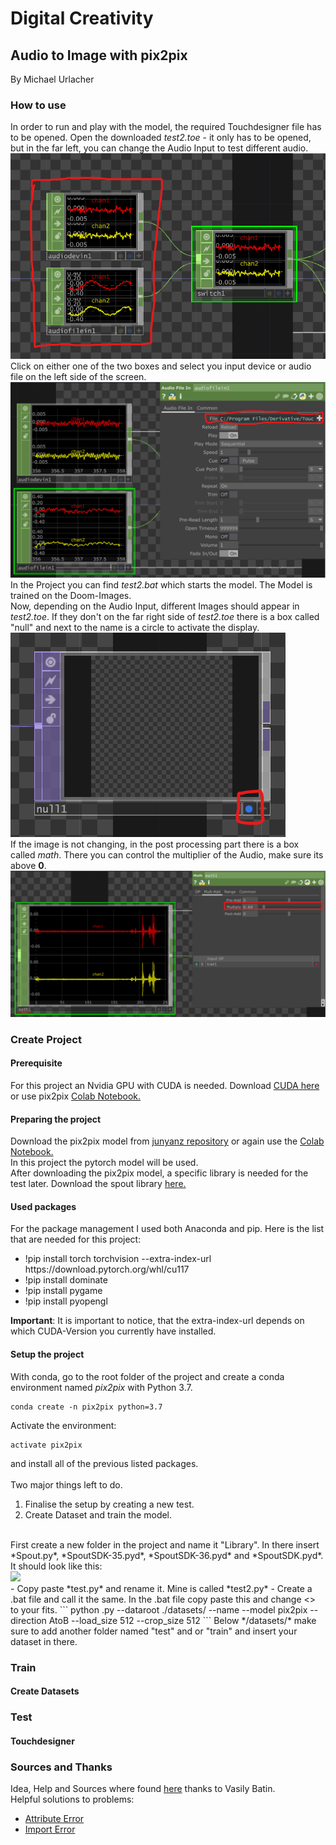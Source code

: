 # Digital Creativity
## Audio to Image with pix2pix
By Michael Urlacher

### How to use
In order to run and play with the model, the required Touchdesigner file has to be opened. Open the downloaded *test2.toe* - it only has to be opened, but in the far left, you can change the Audio Input to test different audio.
<img src="imgs/TouchAudioInput.png" />
<br />
Click on either one of the two boxes and select you input device or audio file on the left side of the screen.
<img src="imgs/TouchAudioInput2.png" />
<br />
In the Project you can find *test2.bat* which starts the model. The Model is trained on the Doom-Images. <br />
Now, depending on the Audio Input, different Images should appear in *test2.toe*. If they don't on the far right side of *test2.toe* there is a box called "null" and next to the name is a circle to activate the display. <br />
<img src="imgs/TouchImageOutput.png" />
<br />
If the image is not changing, in the post processing part there is a box called *math*. There you can control the multiplier of the Audio, make sure its above **0**.
<img src="imgs/TouchImageOutput2.png" />
<br />


### Create Project
#### Prerequisite
For this project an Nvidia GPU with CUDA is needed.
Download <a href="https://developer.nvidia.com/cuda-downloads?target_os=Windows&target_arch=x86_64">CUDA here</a>
or use pix2pix <a href="https://colab.research.google.com/github/junyanz/pytorch-CycleGAN-and-pix2pix/blob/master/pix2pix.ipynb
">Colab Notebook.</a>

#### Preparing the project
Download the pix2pix model from <a href="https://github.com/ML-and-AI-repo/pytorch-CycleGAN-and-pix2pix">junyanz repository</a> or again use the <a href="https://colab.research.google.com/github/junyanz/pytorch-CycleGAN-and-pix2pix/blob/master/pix2pix.ipynb
">Colab Notebook.</a> <br />
In this project the pytorch model will be used. <br />
After downloading the pix2pix model, a specific library is needed for the test later. Download the spout library <a href="https://github.com/Ajasra/Spout-for-Python">here.</a> 


#### Used packages
For the package management I used both Anaconda and pip.
Here is the list that are needed for this project:
<ul>
  <li>!pip install torch torchvision --extra-index-url https://download.pytorch.org/whl/cu117</li>
  <li>!pip install dominate</li>
  <li>!pip install pygame</li>
  <li>!pip install pyopengl</li>
</ul>

**Important**: It is important to notice, that the extra-index-url depends on which CUDA-Version you currently have installed.

#### Setup the project
With conda, go to the root folder of the project and create a conda environment named *pix2pix* with Python 3.7.
```
conda create -n pix2pix python=3.7
```
Activate the environment:
```
activate pix2pix
```
and install all of the previous listed packages.
<br />
<br />
Two major things left to do. <br />
1. Finalise the setup by creating a new test.
2. Create Dataset and train the model.
<br />
First create a new folder in the project and name it "Library". In there insert *Spout.py*, *SpoutSDK-35.pyd*, *SpoutSDK-36.pyd* and *SpoutSDK.pyd*.
It should look like this: <br />
<img src="LibraryFolder.png" />
<br />
- Copy paste *test.py* and rename it. Mine is called *test2.py*
- Create a .bat file and call it the same.
In the .bat file copy paste this and change <> to your fits.
```
python <copied-py-file>.py --dataroot ./datasets/<folder-name> --name <name-of-results> --model pix2pix --direction AtoB --load_size 512 --crop_size 512
```
Below */datasets/<folder-name>* make sure to add another folder named "test" and or "train" and insert your dataset in there.


### Train
#### Create Datasets

### Test
#### Touchdesigner

### Sources and Thanks
Idea, Help and Sources where found <a href="https://medium.com/@vasily.onl/visualizing-sound-with-ai-e7a9191fea2c">here</a> thanks to Vasily Batin. <br />
Helpful solutions to problems:
- <a href="https://github.com/junyanz/pytorch-CycleGAN-and-pix2pix/commit/9bcef69d5b39385d18afad3d5a839a02ae0b43e7">Attribute Error</a>
- <a href="https://github.com/python-pillow/Pillow/issues/4130#issuecomment-1201516416">Import Error<a/>
